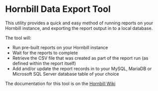# Hornbill Data Export Tool

This utility provides a quick and easy method of running reports on your Hornbill instance, and exporting the report output in to a local database.

The tool will:

* Run pre-built reports on your Hornbill instance
* Wait for the reports to complete
* Retrieve the CSV file that was created as part of the report run (as defined within the report itself)
* Add and/or update the report records in to your MySQL, MariaDB or Microsoft SQL Server database table of your choice 

The documentation for this tool is on the [Hornbill Wiki](https://wiki.hornbill.com/index.php/Hornbill_Data_Export)
